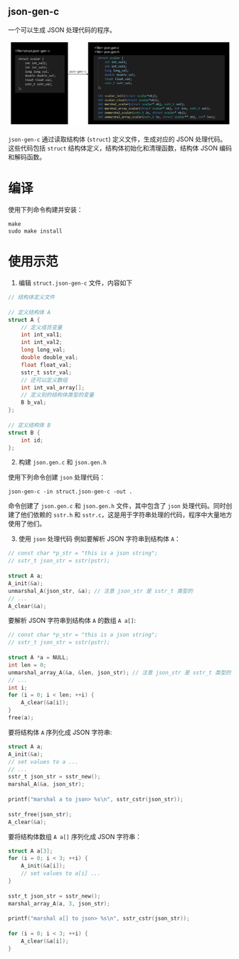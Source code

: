 json-gen-c
---

一个可以生成 JSON 处理代码的程序。

![cover](./doc/json-gen-c.png)

`json-gen-c` 通过读取结构体 (`struct`) 定义文件，生成对应的 JSON 处理代码。这些代码包括 `struct` 结构体定义，结构体初始化和清理函数，结构体 JSON 编码和解码函数。

# 编译

使用下列命令构建并安装：

	make
	sudo make install

# 使用示范

1. 编辑 `struct.json-gen-c` 文件，内容如下

```C
// 结构体定义文件

// 定义结构体 A
struct A {
    // 定义成员变量
    int int_val1;
    int int_val2;
    long long_val;
    double double_val;
    float float_val;
    sstr_t sstr_val;
    // 还可以定义数组
    int int_val_array[];
    // 定义别的结构体类型的变量
    B b_val;
};

// 定义结构体 B
struct B {
    int id;
};
```

2. 构建 `json.gen.c` 和 `json.gen.h`

使用下列命令创建 `json` 处理代码：

	json-gen-c -in struct.json-gen-c -out .

命令创建了 `json.gen.c` 和 `json.gen.h` 文件，其中包含了 `json` 处理代码。同时创建了他们依赖的 `sstr.h` 和 `sstr.c`，这是用于字符串处理的代码，程序中大量地方使用了他们。

3. 使用 `json` 处理代码
例如要解析 JSON 字符串到结构体 `A`：

```C
// const char *p_str = "this is a json string";
// sstr_t json_str = sstr(pstr);

struct A a;
A_init(&a);
unmarshal_A(json_str, &a); // 注意 json_str 是 sstr_t 类型的
// ...
A_clear(&a);
```

要解析 JSON 字符串到结构体 `A` 的数组 `A a[]`:

```C
// const char *p_str = "this is a json string";
// sstr_t json_str = sstr(pstr);

struct A *a = NULL;
int len = 0;
unmarshal_array_A(&a, &len, json_str); // 注意 json_str 是 sstr_t 类型的
// ...
int i;
for (i = 0; i < len; ++i) {
    A_clear(&a[i]);
}
free(a);
```

要将结构体 `A` 序列化成 JSON 字符串:

```C
struct A a;
A_init(&a);
// set values to a ...
// ...
sstr_t json_str = sstr_new();
marshal_A(&a, json_str);

printf("marshal a to json> %s\n", sstr_cstr(json_str));

sstr_free(json_str);
A_clear(&a);
```

要将结构体数组 `A a[]` 序列化成 JSON 字符串：

```C
struct A a[3];
for (i = 0; i < 3; ++i) {
    A_init(&a[i]);
    // set values to a[i] ...
}

sstr_t json_str = sstr_new();
marshal_array_A(a, 3, json_str);

printf("marshal a[] to json> %s\n", sstr_cstr(json_str));

for (i = 0; i < 3; ++i) {
    A_clear(&a[i]);
}
```
